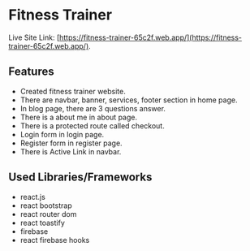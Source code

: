 # Fitness Trainer

Live Site Link: [https://fitness-trainer-65c2f.web.app/](https://fitness-trainer-65c2f.web.app/).

## Features

* Created fitness trainer website.
* There are navbar, banner, services, footer section in home page.
* In blog page, there are 3 questions answer.
* There is a about me in about page.
* There is a protected route called checkout.
* Login form in login page.
* Register form in register page.
* There is Active Link in navbar.

## Used Libraries/Frameworks

* react.js
* react bootstrap
* react router dom
* react toastify
* firebase
* react firebase hooks